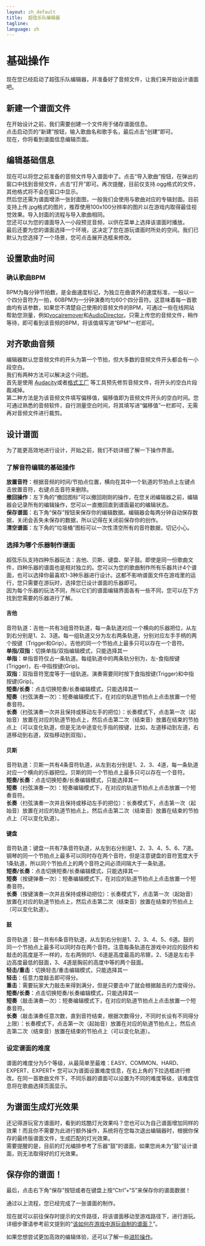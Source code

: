```yaml
---
layout: zh_default
title:  超弦乐队编辑器
tagline: 
language: zh
---
```


# 基础操作
现在您已经启动了超弦乐队编辑器，并准备好了音频文件，让我们来开始设计谱面吧。

## **新建一个谱面文件**
在开始设计之前，我们需要创建一个文件用于储存谱面信息。  
点击启动页的“新建”按钮，输入歌曲名和歌手名，最后点击“创建”即可。  
现在，你将看到谱面信息编辑页面。  

## **编辑基础信息**
现在可以将您之前准备的音频文件导入谱面中了。点击“导入歌曲”按钮，在弹出的窗口中找到音频文件，点击“打开”即可。再次提醒，目前仅支持.ogg格式的文件，其他格式将不会在窗口中显示。  
然后您还需为谱面增添一张封面图，一般我们会使用与歌曲对应的专辑封面。目前支持上传.jpg格式的图片，推荐使用100x100分辨率的图片以在游戏内取得最佳视觉效果。导入封面的流程与导入歌曲相同。  
您还可以为您的谱面导入一小段预览音频，以供在菜单上选择该谱面时播放。  
最后还要为您的谱面选择一个环境，这决定了您在游玩谱面时所处的空间。我们已默认为您选择了一个场景，您可点击展开选框来修改。     

## **设置歌曲时间**
### 确认歌曲BPM
BPM为每分钟节拍数，是全曲速度标记，为独立在曲谱外的速度标准，一般以一个四分音符为一拍，60BPM为一分钟演奏均匀60个四分音符。这意味着每一首歌曲均有该参数，如果您不清楚自己使用的音频文件的BPM，可通过一些在线网站帮助您测量，例如[vocalremover](https://vocalremover.org/key-bpm-finder)和[AudioDirector](https://directorsuite-online.cyberlink.com/en/audio-editor/vocal-remover)。只需上传您的音频文件，稍作等待，即可看到该音频的BPM，将该值填写进“BPM”一栏即可。  

## **对齐歌曲音频**
编辑器默认您音频文件的开头为第一个节拍，但大多数的音频文件开头都会有一小段空白。  
我们有两种方法可以解决这个问题。  
首先是使用 [Audacity](https://www.audacityteam.org/)或者[格式工厂](http://www.pcgeshi.com/index.html) 等工具预先修剪音频文件，将开头的空白片段裁减掉。  
第二种方法是为该音频文件填写偏移值，偏移值即为音频文件开头的空白时间。您可通过熟悉的音频软件，自行测量空白时间，将其填写进“偏移值”一栏即可，无需再对音频文件进行裁剪。  
  
## **设计谱面**
为了能更高效地进行设计，开始之前，我们不妨详细了解一下操作界面。  
  
### 了解音符编辑的基础操作  
**放置音符**：根据音频的时间/节拍点位置，横向在其中一个轨道的节拍点上左键点击放置音符，右键点击音符来删除。  
**撤回操作**：左下角的“撤回图标”可以撤回刚刚的操作，在您关闭编辑器之前，编辑器会记录所有的编辑操作，您可以一直撤回直到谱面最初的编辑状态。  
**保存谱面**：右下角“保存”按钮来保存你的编辑数据。编辑器会每两分钟自动保存数据，关闭会丢失未保存的数据，所以记得在关闭前保存你的创作。  
**清空谱面**：左下角的“垃圾桶”图标可以一次性清空所有的音符数据，切记小心。  
  
### 选择为哪个乐器制作谱面  
超弦乐队支持四种乐器玩法：吉他、贝斯、键盘、架子鼓。即使是同一份歌曲文件，四种乐器的谱面也是相对独立的。您可以为您的歌曲制作所有乐器共计4个谱面，也可以选择你最喜欢1-3种乐器进行设计。这都不影响谱面文件在游戏里的运行，您只需要在游玩时，选择您已设计谱面的乐器即可。  
因为每个乐器的玩法不同，所以它们的谱面编辑界面各有一些不同，您可以在下方找到您需要的乐器进行了解。  

#### **吉他**  
音符轨道：吉他一共有3组音符轨道，每一条轨道对应一个横向的乐器把位，从左到右分别是1、2、3道。每一组轨道又分为左右两条轨道，分别对应左手手柄的两个按键（Trigger和Grip）。吉他的同一个节拍点上最多只可以存在一个音符。  
**单指/双指**：切换单指/双指编辑模式，只能选择其一  
**单指**：单指音符仅占一条轨道。每组轨道中的两条轨分别为，左-食指按键(Trigger)，右-中指按键(Grip)。  
**双指**：双指音符宽度等于一组轨道。演奏需要同时按下食指按键(Trigger)和中指按键(Grip)。  
**短奏/长奏**：点击切换短奏/长奏编辑模式，只能选择其一  
**短奏**（扫弦演奏一次）：短奏编辑模式下，在对应的轨道节拍点上点击放置一个短奏音符。  
**长奏**（扫弦演奏一次并且保持或移动左手的把位）：长奏模式下，点击第一次（起始音）放置在对应的轨道节拍点上，然后点击第二次（结束音）放置在结束的节拍点上（可以变化轨道，但是无法中途变化手指的按键，比如，左道移动到左道，右道移动到右道，双指移动到双指）。  
  
#### **贝斯**  
音符轨道：贝斯一共有4条音符轨道，从左到右分别是1、2、3、4道，每一条轨道对应一个横向的乐器把位。贝斯的同一个节拍点上最多只可以存在一个音符。  
**短奏/长奏**：点击切换短奏/长奏编辑模式，只能选择其一  
**短奏**（扫弦演奏一次）：短奏编辑模式下，在对应的轨道节拍点上点击放置一个短奏音符。  
**长奏**（扫弦演奏一次并且保持或移动左手的把位）：长奏模式下，点击第一次（起始音）放置在对应的轨道节拍点上，然后点击第二次（结束音）放置在结束的节拍点上（可以变化轨道）。  
  
#### **键盘** 
音符轨道：键盘一共有7条音符轨道，从左到右分别是1、2、3、4、5、6、7道。钢琴的同一个节拍点上最多可以同时存在两个音符，但是注意键盘的音符宽度大于1条轨道，所以同个节拍点上的两个音符之间必须间隔大于一条轨道。  
**短奏/长奏**：点击切换短奏/长奏编辑模式，只能选择其一  
**短奏**（按键弹奏一次）：短奏编辑模式下，在对应的轨道节拍点上点击放置一个短奏音符。  
**长奏**（按键演奏一次并且保持或移动把位）：长奏模式下，点击第一次（起始音）放置在对应的轨道节拍点上，然后点击第二次（结束音）放置在结束的节拍点上（可以变化轨道）。  
  
#### **鼓** 
音符轨道：鼓一共有6条音符轨道，从左到右分别是1、2、3、4、5、6道。鼓的同一个节拍点上最多可以同时存在两个音符。注意每条轨道在游戏中对应的鼓件和敲击的高度是不一样的，左右两侧的1、6道是高度最高的吊镲，2、5道是左右手边高度最低的鼓面，3、4道是胸前的高度中等的两个鼓面。  
**轻击/重击**：切换轻击/重击编辑模式，只能选择其一  
**轻击**：任意力度敲击即可得分。  
**重击**：需要玩家大力敲击来得到满分，但是只要击中了就会根据敲击的力度得分。  
**短奏/长奏**：点击切换短奏/长奏编辑模式，只能选择其一  
**短奏**（敲击演奏一次）：短奏编辑模式下，在对应的轨道节拍点上点击放置一个短奏音符。  
**长奏**（敲击演奏任意次数，直到音符结束，根据次数得分，不同时长设有不同得分上限）：长奏模式下，点击第一次（起始音）放置在对应的轨道节拍点上，然后点击第二次（结束音）放置在结束的节拍点上（可以变化轨道）。
  
### 设定谱面的难度 
谱面的难度分为5个等级，从最简单至最难：EASY、COMMON、HARD、EXPERT、EXPERT+
您可以为谱面设置难度信息，在右上角的下拉选框进行修改。在同一首歌曲文件下，不同乐器的谱面可以设置为不同的难度等级，该难度信息将在歌曲选择页面显示。

## **为谱面生成灯光效果** 
还记得游玩官方谱面时，看到的炫酷灯光效果吗？您也可以为自己谱面增加同样的效果！而且你不需要为此进行额外操作，系统将在您每次退出编辑器时，根据你保存的最终版谱面文件，生成匹配的灯光效果。  
需要提醒的是，目前的灯光编排参考了乐器“鼓”的谱面，如果您尚未为“鼓”设计谱面，则无法取得好的灯光效果。  
  
## **保存你的谱面！**
最后，点击右下角“保存”按钮或者在键盘上按“Ctrl”+“S”来保存你的谱面数据！  
  
通过以上流程，您已经完成了一张谱面的制作。  

现在就可以前往保存时提示的文件路径，将该谱面移动至游戏路径下，进行游玩。详细步骤请参考前文提到的“[该如何在游戏中游玩自制的谱面？](index#该如何在游戏中游玩自制的谱面)”。

如果您想尝试更加高效的编辑体验，还可以了解一些[进阶操作](advanced-operation)。